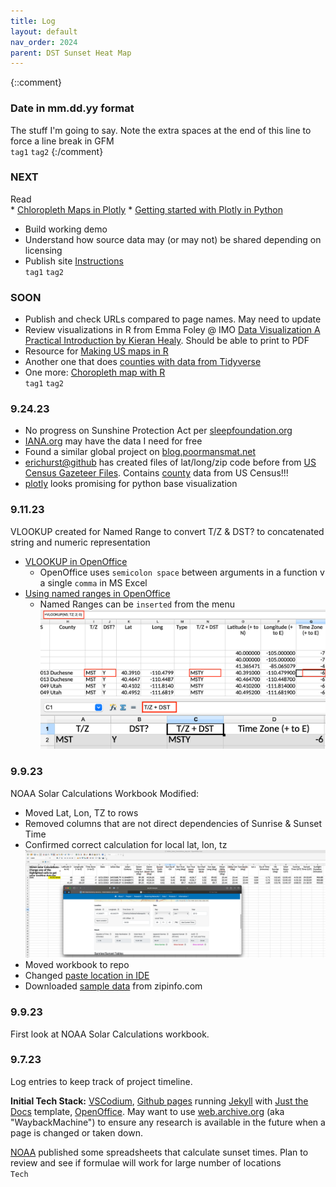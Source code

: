 ```yaml
---
title: Log
layout: default
nav_order: 2024
parent: DST Sunset Heat Map
---
```

{::comment}
### Date in mm.dd.yy format
The stuff I'm going to say. Note the extra spaces at the end of this line to force a line break in GFM   
`tag1` `tag2`
{:/comment}

### NEXT
Read    
    * [Chloropleth Maps in Plotly](https://plotly.com/python/choropleth-maps/)
    * [Getting started with Plotly in Python](https://plotly.com/python/getting-started/)

* Build working demo
* Understand how source data may (or may not) be shared depending on licensing
* Publish site [Instructions](https://docs.github.com/en/pages/getting-started-with-github-pages/unpublishing-a-github-pages-site)      
`tag1` `tag2`

### SOON
* Publish and check URLs compared to page names. May need to update
* Review visualizations in R from Emma Foley @ IMO [Data Visualization A Practical Introduction by Kieran Healy](https://socviz.co/). Should be able to print to PDF
* Resource for [Making US maps in R](https://datavizpyr.com/how-to-make-us-state-and-county-level-maps-in-r/)
* Another one that does [counties with data from Tidyverse](https://www.geeksforgeeks.org/how-to-create-state-and-county-maps-easily-in-r/)
* One more: [Choropleth map with R](https://r-graph-gallery.com/choropleth-map-in-r.html)    
`tag1` `tag2`

### 9.24.23
* No progress on Sunshine Protection Act per [sleepfoundation.org](https://www.sleepfoundation.org/sleep-news/latest-updates-daylight-saving-time-legislation-change)
* [IANA.org](https://data.iana.org/time-zones/tz-link.html#web) may have the data I need for free
* Found a similar global project on [blog.poormansmat.net](https://blog.poormansmath.net/the-time-it-takes-to-change-the-time/)
* [erichurst@github](https://gist.github.com/erichurst/7882666) has created files of lat/long/zip code before from [US Census Gazeteer Files](https://www.census.gov/geographies/reference-files/time-series/geo/gazetteer-files.html). Contains [county](https://www.census.gov/geographies/reference-files/time-series/geo/gazetteer-files.html) data from US Census!!!
* [plotly](https://plotly.com/python/choropleth-maps/) looks promising for python base visualization


### 9.11.23
VLOOKUP created for Named Range to convert T/Z & DST? to concatenated string and numeric representation
* [VLOOKUP in OpenOffice](https://wiki.openoffice.org/wiki/Documentation/How_Tos/Calc:_VLOOKUP_function)
    * OpenOffice uses `semicolon space` between arguments in a function v a single `comma` in MS Excel
* [Using named ranges in OpenOffice](https://forum.openoffice.org/en/forum/viewtopic.php?t=2840)
    * Named Ranges can be `inserted` from the menu
![Alt text](images/DSTY.png)
![Alt text](images/range.png)


### 9.9.23
NOAA Solar Calculations Workbook Modified:
* Moved Lat, Lon, TZ to rows
* Removed columns that are not direct dependencies of Sunrise & Sunset Time
* Confirmed correct calculation for local lat, lon, tz   
![Alt text](images/proof1.png)
* Moved workbook to repo
* Changed [paste location in IDE](https://stackoverflow.com/questions/75831497/how-can-i-paste-images-into-my-markdown-files-in-vs-code)
* Downloaded [sample data](https://zipinfo.com/samples/z5llsam.txt) from zipinfo.com


### 9.9.23
First look at NOAA Solar Calculations workbook.

### 9.7.23
Log entries to keep track of project timeline. 

**Initial Tech Stack:** [VSCodium](https://vscodium.com), [Github pages](https://pages.github.com) running [Jekyll](https://jekyllrb.com) with [Just the Docs](https://just-the-docs.github.io/just-the-docs/) template, [OpenOffice](https://www.openoffice.org). May want to use [web.archive.org](https://web.archive.org) (aka "WaybackMachine") to ensure any research is available in the future when a page is changed or taken down.   

[NOAA](https://gml.noaa.gov/grad/solcalc/calcdetails.html) published some spreadsheets that calculate sunset times. Plan to review and see if formulae will work for large number of locations   
`Tech`
